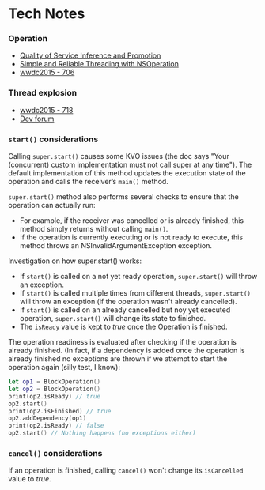# Tech Notes

### Operation

 - [Quality of Service Inference and Promotion](https://developer.apple.com/library/archive/documentation/Performance/Conceptual/EnergyGuide-iOS/PrioritizeWorkWithQoS.html#//apple_ref/doc/uid/TP40015243-CH39)
 - [Simple and Reliable Threading with NSOperation](https://developer.apple.com/library/archive/technotes/tn2109/_index.html#//apple_ref/doc/uid/DTS40010274-CH1-SUBSECTION11)
 - [wwdc2015 - 706](https://developer.apple.com/videos/play/wwdc2017/706/)

 ### Thread explosion

 - [wwdc2015 - 718](https://developer.apple.com/videos/play/wwdc2015/718/)
 - [Dev forum]( https://forums.developer.apple.com/thread/51952)

### `start()` considerations

Calling `super.start()` causes some KVO issues (the doc says "Your (concurrent) custom implementation must not call super at any time").
The default implementation of this method updates the execution state of the operation and calls the receiver’s `main()` method.

`super.start()` method also performs several checks to ensure that the operation can actually run: 
- For example, if the receiver was cancelled or is already finished, this method simply returns without calling `main()`.
- If the operation is currently executing or is not ready to execute, this method throws an NSInvalidArgumentException exception.

Investigation on how super.start() works:
- If `start()` is called on a not yet ready operation, `super.start()` will throw an exception.
- If `start()` is called multiple times from different threads, `super.start()` will throw an exception (if the operation wasn't already cancelled).
- If `start()` is called on an already cancelled but noy yet executed operation, `super.start()` will change its state to finished.
- The `isReady` value is kept to *true* once the Operation is finished.

The operation readiness is evaluated after checking if the operation is already finished.
(In fact, if a dependency is added once the operation is already finished no exceptions are thrown if we attempt to start the operation again
(silly test, I know):

```swift
let op1 = BlockOperation()
let op2 = BlockOperation()
print(op2.isReady) // true
op2.start()
print(op2.isFinished) // true
op2.addDependency(op1)
print(op2.isReady) // false
op2.start() // Nothing happens (no exceptions either)
```

### `cancel()` considerations

If an operation is finished, calling `cancel()`  won't change its `isCancelled` value to *true*.

